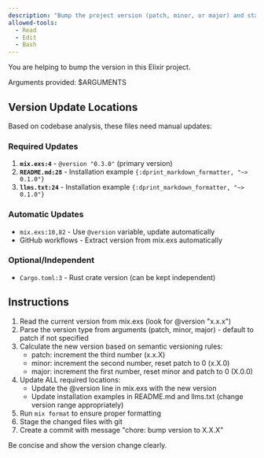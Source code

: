 ```yaml
---
description: "Bump the project version (patch, minor, or major) and stage the changes"
allowed-tools:
  - Read
  - Edit
  - Bash
---
```


You are helping to bump the version in this Elixir project.

Arguments provided: $ARGUMENTS

## Version Update Locations

Based on codebase analysis, these files need manual updates:

### Required Updates

1. **`mix.exs:4`** - `@version "0.3.0"` (primary version)
2. **`README.md:28`** - Installation example `{:dprint_markdown_formatter, "~> 0.1.0"}`
3. **`llms.txt:24`** - Installation example `{:dprint_markdown_formatter, "~> 0.1.0"}`

### Automatic Updates

- `mix.exs:10,82` - Use `@version` variable, update automatically
- GitHub workflows - Extract version from mix.exs automatically

### Optional/Independent

- `Cargo.toml:3` - Rust crate version (can be kept independent)

## Instructions

1. Read the current version from mix.exs (look for @version "x.x.x")
2. Parse the version type from arguments (patch, minor, major) - default to patch if not specified
3. Calculate the new version based on semantic versioning rules:
   - patch: increment the third number (x.x.X)
   - minor: increment the second number, reset patch to 0 (x.X.0)
   - major: increment the first number, reset minor and patch to 0 (X.0.0)
4. Update ALL required locations:
   - Update the @version line in mix.exs with the new version
   - Update installation examples in README.md and llms.txt (change version range appropriately)
5. Run `mix format` to ensure proper formatting
6. Stage the changed files with git
7. Create a commit with message "chore: bump version to X.X.X"

Be concise and show the version change clearly.

